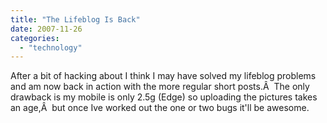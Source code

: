 ```yaml
---
title: "The Lifeblog Is Back"
date: 2007-11-26
categories: 
  - "technology"
---
```


After a bit of hacking about I think I may have solved my lifeblog problems and am now back in action with the more regular short posts.Â  The only drawback is my mobile is only 2.5g (Edge) so uploading the pictures takes an age,Â  but once Ive worked out the one or two bugs it'll be awesome.
